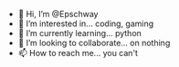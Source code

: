 - 👋 Hi, I’m @Epschway
- 👀 I’m interested in... coding, gaming
- 🌱 I’m currently learning... python
- 💞️ I’m looking to collaborate... on nothing
- 📫 How to reach me... you can't

<!---
Epschway0/Epschway0 is a ✨ special ✨ repository because its `README.md` (this file) appears on your GitHub profile.
You can click the Preview link to take a look at your changes.
--->
